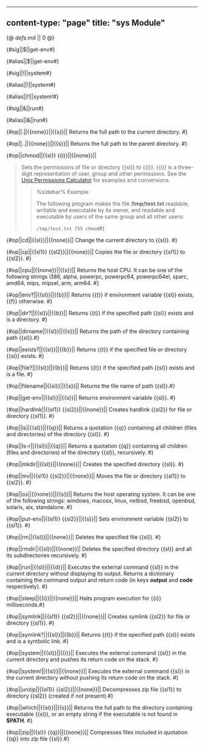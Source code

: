 -----
content-type: "page"
title: "sys Module"
-----
{@ _defs_.md || 0 @}

{#sig||$||get-env#}

{#alias||$||get-env#}

{#sig||\!||system#}

{#alias||\!||system#}

{#alias||\!\!||system!#}

{#sig||&||run#}

{#alias||&||run#}

{#op||.||{{none}}||{{s}}||
Returns the full path to the current directory. #}

{#op||..||{{none}}||{{s}}||
Returns the full path to the parent directory. #}

{#op||chmod||{{sl}} {{i}}||{{none}}||
> Sets the permissions of file or directory {{sl}} to {{i}}. {{i}} is a three-digit representation of user, group and other permissions. See the [Unix Permissions Calculator](http://permissions-calculator.org/) for examples and conversions.
> 
> > %sidebar%
> > Example
> > 
> > The following program makes the file **/tmp/test.txt** readable, writable and executable by its owner, and readable and executable by users of the same group and all other users:
> > 
> > `/tmp/test.txt 755 chmod`#}

{#op||cd||{{sl}}||{{none}}||
Change the current directory to {{sl}}. #}

{#op||cp||{{sl1}} {{sl2}}||{{none}}||
Copies the file or directory {{sl1}} to {{sl2}}. #}

{#op||cpu||{{none}}||{{s}}||
Returns the host CPU. It can be one of the following strings i386, alpha, powerpc, powerpc64, powerpc64el, sparc, amd64, mips, mipsel, arm, arm64. #}

{#op||env?||{{sl}}||{{b}}||
Returns {{t}} if environment variable {{sl}} exists, {{f}} otherwise. #}

{#op||dir?||{{sl}}||{{b}}||
Returns {{t}} if the specified path {{sl}} exists and is a directory. #}

{#op||dirname||{{sl}}||{{s}}||
Returns the path of the directory containing path {{sl}}.#}

{#op||exists?||{{sl}}||{{b}}||
Returns {{t}} if the specified file or directory {{sl}} exists. #}

{#op||file?||{{sl}}||{{b}}||
Returns {{t}} if the specified path {{sl}} exists and is a file. #}

{#op||filename||{{sl}}||{{s}}||
Returns the file name of path {{sl}}.#}

{#op||get-env||{{sl}}||{{s}}||
Returns environment variable {{sl}}. #}

{#op||hardlink||{{sl1}} {{sl2}}||{{none}}||
Creates hardlink {{sl2}} for file or directory {{sl1}}. #}

{#op||ls||{{sl}}||{{q}}||
Returns a quotation {{q}} containing all children (files and directories) of the directory {{sl}}. #}

{#op||ls-r||{{sl}}||{{q}}||
Returns a quotation {{q}} containing all children (files and directories) of the directory {{sl}}, recursively. #}

{#op||mkdir||{{sl}}||{{none}}||
Creates the specified directory {{sl}}. #}

{#op||mv||{{sl1}} {{sl2}}||{{none}}||
Moves the file or directory {{sl1}} to {{sl2}}. #}

{#op||os||{{none}}||{{s}}||
Returns the host operating system. It can be one of the following strings: windows, macosx, linux, netbsd, freebsd, openbsd, solaris, aix, standalone. #}

{#op||put-env||{{sl1}} {{sl2}}||{{s}}||
Sets environment variable {{sl2}} to {{sl1}}. #}

{#op||rm||{{sl}}||{{none}}||
Deletes the specified file {{sl}}. #}

{#op||rmdir||{{sl}}||{{none}}||
Deletes the specified directory {{sl}} and all its subdirectories recursively. #}

{#op||run||{{sl}}||{{d}}||
Executes the external command {{sl}} in the current directory without displaying its output. Returns a dictionary containing the command output and return code (in keys **output** and **code** respectively). #}

{#op||sleep||{{i}}||{{none}}||
Halts program execution for {{i}} milliseconds.#}

{#op||symlink||{{sl1}} {{sl2}}||{{none}}||
Creates symlink {{sl2}} for file or directory {{sl1}}. #}

{#op||symlink?||{{sl}}||{{b}}||
Returns {{t}} if the specified path {{sl}} exists and is a symbolic link. #}

{#op||system||{{sl}}||{{i}}||
Executes the external command {{sl}} in the current directory and pushes its return code on the stack. #}

{#op||system!||{{sl}}||{{none}}||
Executes the external command {{sl}} in the current directory without pushing its return code on the stack. #}

{#op||unzip||{{sl1}} {{sl2}}||{{none}}||
Decompresses zip file {{sl1}} to directory {{sl2}} (created if not present).#}

{#op||which||{{sl}}||{{s}}||
Returns the full path to the directory containing executable {{sl}}, or an empty string if the executable is not found in **$PATH**. #}

{#op||zip||{{sl}} {{q}}||{{none}}||
Compresses files included in quotation {{q}} into zip file {{sl}}.#}
